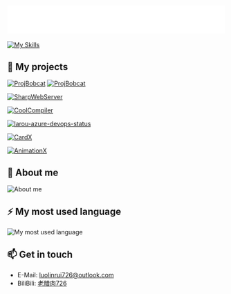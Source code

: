 <p>
<img src="/laolarou.svg"/>
</p>

[![My Skills](https://skillicons.dev/icons?i=cs,dotnet,unity,java,html,ts,nodejs)](https://skillicons.dev)

## 🎲 My projects

[![ProjBobcat](https://github-readme-stats.vercel.app/api/pin/?username=corona-studio&repo=ProjBobcat&theme=dark#gh-dark-mode-only)](https://github.com/Corona-Studio/ProjBobcat)
[![ProjBobcat](https://github-readme-stats.vercel.app/api/pin/?username=corona-studio&repo=ProjBobcat&theme=swift#gh-light-mode-only)](https://github.com/Corona-Studio/ProjBobcat)

[![SharpWebServer](https://github-readme-stats.vercel.app/api/pin/?username=corona-studio&repo=SharpWebServer&theme=swift#gh-light-mode-only)](https://github.com/Corona-Studio/SharpWebServer)

[![CoolCompiler](https://github-readme-stats.vercel.app/api/pin/?username=laolarou726&repo=CoolCompiler&theme=swift#gh-light-mode-only)](https://github.com/laolarou726/CoolCompiler)

[![larou-azure-devops-status](https://github-readme-stats.vercel.app/api/pin/?username=laolarou726&repo=larou-azure-devops-status&theme=swift#gh-light-mode-only)](https://github.com/laolarou726/larou-azure-devops-status)

[![CardX](https://github-readme-stats.vercel.app/api/pin/?username=laolarou726&repo=CardX&theme=swift#gh-light-mode-only)](https://github.com/laolarou726/CardX)

[![AnimationX](https://github-readme-stats.vercel.app/api/pin/?username=corona-studio&repo=AnimationX&theme=swift#gh-light-mode-only)](https://github.com/Corona-Studio/AnimationX)

## 👀 About me

![About me](https://github-readme-stats.vercel.app/api?username=laolarou726&count_private=true&show_icons=true&theme=swift)

## ⚡ My most used language

![My most used language](https://github-readme-stats.vercel.app/api/top-langs/?username=laolarou726&count_private=true&layout=compact&theme=swift)

## 📫 Get in touch

- E-Mail: [luolinrui726@outlook.com](mailto:luolinrui726@outlook.com)
- BiliBili: [老腊肉726](https://space.bilibili.com/31267692)
